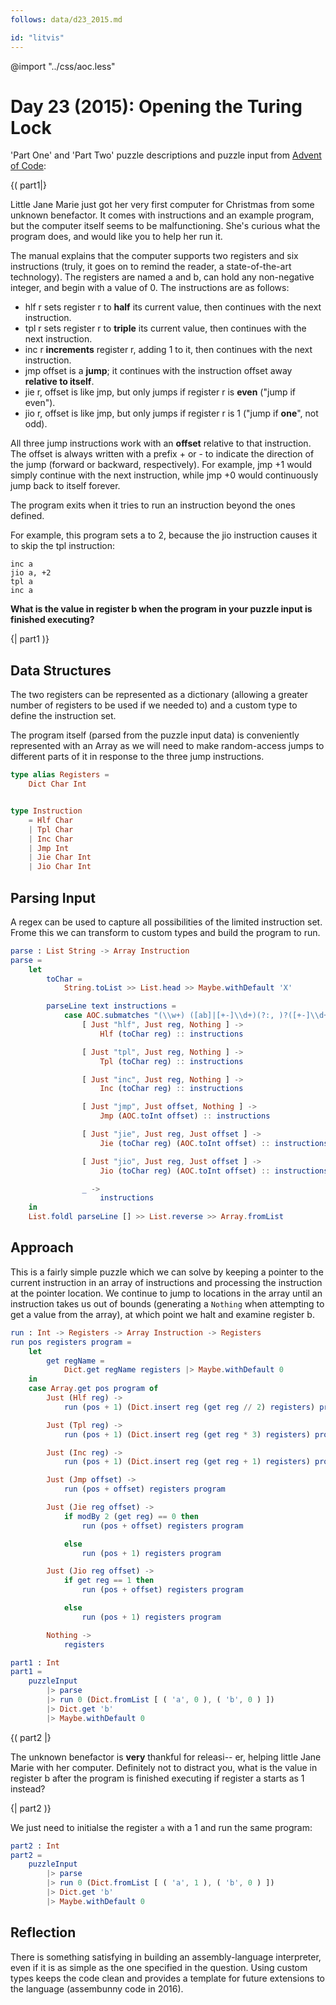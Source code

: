 ```yaml
---
follows: data/d23_2015.md

id: "litvis"
---
```


@import "../css/aoc.less"

# Day 23 (2015): Opening the Turing Lock

'Part One' and 'Part Two' puzzle descriptions and puzzle input from [Advent of Code](https://adventofcode.com/2015/day/23):

{( part1|}

Little Jane Marie just got her very first computer for Christmas from some unknown benefactor. It comes with instructions and an example program, but the computer itself seems to be malfunctioning. She's curious what the program does, and would like you to help her run it.

The manual explains that the computer supports two registers and six instructions (truly, it goes on to remind the reader, a state-of-the-art technology). The registers are named a and b, can hold any non-negative integer, and begin with a value of 0. The instructions are as follows:

- hlf r sets register r to **half** its current value, then continues with the next instruction.
- tpl r sets register r to **triple** its current value, then continues with the next instruction.
- inc r **increments** register r, adding 1 to it, then continues with the next instruction.
- jmp offset is a **jump**; it continues with the instruction offset away **relative to itself**.
- jie r, offset is like jmp, but only jumps if register r is **even** ("jump if even").
- jio r, offset is like jmp, but only jumps if register r is 1 ("jump if **one**", not odd).

All three jump instructions work with an **offset** relative to that instruction. The offset is always written with a prefix + or - to indicate the direction of the jump (forward or backward, respectively). For example, jmp +1 would simply continue with the next instruction, while jmp +0 would continuously jump back to itself forever.

The program exits when it tries to run an instruction beyond the ones defined.

For example, this program sets a to 2, because the jio instruction causes it to skip the tpl instruction:

    inc a
    jio a, +2
    tpl a
    inc a

**What is the value in register b when the program in your puzzle input is finished executing?**

{| part1 )}

## Data Structures

The two registers can be represented as a dictionary (allowing a greater number of registers to be used if we needed to) and a custom type to define the instruction set.

The program itself (parsed from the puzzle input data) is conveniently represented with an Array as we will need to make random-access jumps to different parts of it in response to the three jump instructions.

```elm {l}
type alias Registers =
    Dict Char Int


type Instruction
    = Hlf Char
    | Tpl Char
    | Inc Char
    | Jmp Int
    | Jie Char Int
    | Jio Char Int
```

## Parsing Input

A regex can be used to capture all possibilities of the limited instruction set. Frome this we can transform to custom types and build the program to run.

```elm {l}
parse : List String -> Array Instruction
parse =
    let
        toChar =
            String.toList >> List.head >> Maybe.withDefault 'X'

        parseLine text instructions =
            case AOC.submatches "(\\w+) ([ab]|[+-]\\d+)(?:, )?([+-]\\d+)?" text of
                [ Just "hlf", Just reg, Nothing ] ->
                    Hlf (toChar reg) :: instructions

                [ Just "tpl", Just reg, Nothing ] ->
                    Tpl (toChar reg) :: instructions

                [ Just "inc", Just reg, Nothing ] ->
                    Inc (toChar reg) :: instructions

                [ Just "jmp", Just offset, Nothing ] ->
                    Jmp (AOC.toInt offset) :: instructions

                [ Just "jie", Just reg, Just offset ] ->
                    Jie (toChar reg) (AOC.toInt offset) :: instructions

                [ Just "jio", Just reg, Just offset ] ->
                    Jio (toChar reg) (AOC.toInt offset) :: instructions

                _ ->
                    instructions
    in
    List.foldl parseLine [] >> List.reverse >> Array.fromList
```

## Approach

This is a fairly simple puzzle which we can solve by keeping a pointer to the current instruction in an array of instructions and processing the instruction at the pointer location. We continue to jump to locations in the array until an instruction takes us out of bounds (generating a `Nothing` when attempting to get a value from the array), at which point we halt and examine register b.

```elm {l}
run : Int -> Registers -> Array Instruction -> Registers
run pos registers program =
    let
        get regName =
            Dict.get regName registers |> Maybe.withDefault 0
    in
    case Array.get pos program of
        Just (Hlf reg) ->
            run (pos + 1) (Dict.insert reg (get reg // 2) registers) program

        Just (Tpl reg) ->
            run (pos + 1) (Dict.insert reg (get reg * 3) registers) program

        Just (Inc reg) ->
            run (pos + 1) (Dict.insert reg (get reg + 1) registers) program

        Just (Jmp offset) ->
            run (pos + offset) registers program

        Just (Jie reg offset) ->
            if modBy 2 (get reg) == 0 then
                run (pos + offset) registers program

            else
                run (pos + 1) registers program

        Just (Jio reg offset) ->
            if get reg == 1 then
                run (pos + offset) registers program

            else
                run (pos + 1) registers program

        Nothing ->
            registers
```

```elm {l r}
part1 : Int
part1 =
    puzzleInput
        |> parse
        |> run 0 (Dict.fromList [ ( 'a', 0 ), ( 'b', 0 ) ])
        |> Dict.get 'b'
        |> Maybe.withDefault 0
```

{( part2 |}

The unknown benefactor is **very** thankful for releasi-- er, helping little Jane Marie with her computer. Definitely not to distract you, what is the value in register b after the program is finished executing if register a starts as 1 instead?

{| part2 )}

We just need to initialse the register `a` with a 1 and run the same program:

```elm {l r}
part2 : Int
part2 =
    puzzleInput
        |> parse
        |> run 0 (Dict.fromList [ ( 'a', 1 ), ( 'b', 0 ) ])
        |> Dict.get 'b'
        |> Maybe.withDefault 0
```

## Reflection

There is something satisfying in building an assembly-language interpreter, even if it is as simple as the one specified in the question. Using custom types keeps the code clean and provides a template for future extensions to the language (assembunny code in 2016).
